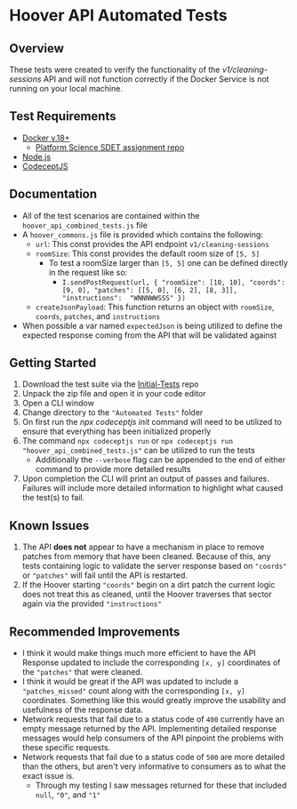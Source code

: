 # Hoover API Automated Tests

## Overview
These tests were created to verify the functionality of the *v1/cleaning-sessions* API and will not function correctly if the Docker Service is not running on your local machine.


## Test Requirements
 * [Docker v.18+](https://www.docker.com/)
   * [Platform Science SDET assignment repo](Platform%20Science%20Software%20Development%20Engineer%20in%20Test%20assignment)
* [Node.js](https://nodejs.org/en)
* [CodeceptJS](https://codecept.io/)


## Documentation 
* All of the test scenarios are contained within the `hoover_api_combined_tests.js` file
* A `hoover_commons.js` file is provided which contains the following:
	* `url`: This const provides the API endpoint `v1/cleaning-sessions`
  * `roomSize`: This const provides the default room size of `[5, 5]`
	  * To test a roomSize larger than `[5, 5]` one can be defined directly in the request like so:
		  * `I.sendPostRequest(url, { "roomSize": [10, 10], "coords": [9, 0], "patches": [[5, 0], [6, 2], [8, 3]], "instructions":  "WNNNWWSSS" })`
  * `createJsonPayload`: This function returns an object with `roomSize`, `coords`, `patches`, and `instructions`
 * When possible a var named `expectedJson` is being utilized to define the expected response coming from the API that will be validated against


## Getting Started
1. Download the test suite via the [Initial-Tests](https://github.com/anunez83/Hoover-API-Automation-Suite/tree/Initial-Tests) repo
2. Unpack the zip file and open it in your code editor
3. Open a CLI window
4. Change directory to the `"Automated Tests"` folder
5. On first run the *npx codeceptjs init* command will need to be utilized to ensure that everything has been initialized properly
6. The command `npx codeceptjs run` or `npx codeceptjs run "hoover_api_combined_tests.js"` can be utilized to run the tests
	* Additionally the `--verbose` flag can be appended to the end of either command to provide more detailed results
7. Upon completion the CLI will print an output of passes and failures. Failures will include more detailed information to highlight what caused the test(s) to fail.

## Known Issues
1. The API **does not** appear to have a mechanism in place to remove patches from memory that have been cleaned. Because of this, any tests containing logic to validate the server response based on `"coords"` or `"patches"` will fail until the API is restarted.
2. If the Hoover starting `"coords"` begin on a dirt patch the current logic does not treat this as cleaned, until the Hoover traverses that sector again via the provided `"instructions"`

## Recommended Improvements
* I think it would make things much more efficient to have the API Response updated to include the corresponding `[x, y]` coordinates of the `"patches"` that were cleaned.
* I think it would be great if the API was updated to include a `"patches_missed"` count along with the corresponding `[x, y]` coordinates. Something like this would greatly improve the usability and usefulness of the response data. 
* Network requests that fail due to a status code of `400` currently have an empty message returned by the API. Implementing detailed response messages would help consumers of the API pinpoint the problems with these specific requests.
* Network requests that fail due to a status code of `500` are more detailed than the others, but aren't very informative to consumers as to what the exact issue is.
	* Through my testing I saw messages returned for these that included `null`, `"0"`, and `"1"`
